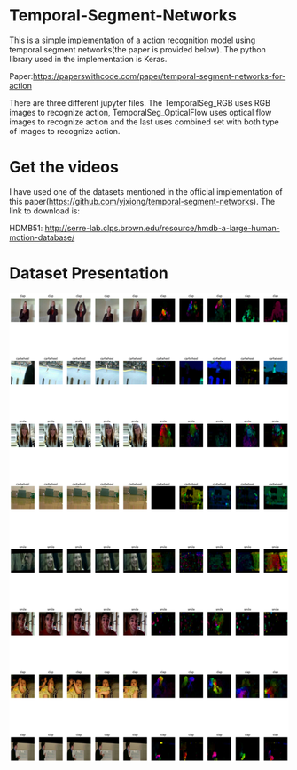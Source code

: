 # Temporal-Segment-Networks

This is a simple implementation of a action recognition model using temporal segment networks(the paper is provided below). The python library used in the implementation is Keras.

Paper:https://paperswithcode.com/paper/temporal-segment-networks-for-action

There are three different jupyter files. The TemporalSeg_RGB uses RGB images to recognize action, TemporalSeg_OpticalFlow uses optical flow images to recognize action and the last uses combined set with both type of images to recognize action.

# Get the videos

I have used one of the datasets mentioned in the official implementation of this paper(https://github.com/yjxiong/temporal-segment-networks). The link to download is:

HDMB51: http://serre-lab.clps.brown.edu/resource/hmdb-a-large-human-motion-database/

# Dataset Presentation
![](./output.png)

